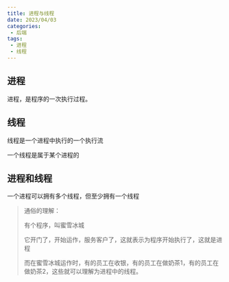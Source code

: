 ```yaml
---
title: 进程与线程
date: 2023/04/03
categories:
 - 后端
tags:
 - 进程
 - 线程
---
```


## 进程

进程，是程序的一次执行过程。

## 线程

线程是一个进程中执行的一个执行流

一个线程是属于某个进程的

## 进程和线程

一个进程可以拥有多个线程，但至少拥有一个线程

> 通俗的理解：
>
> 有个程序，叫蜜雪冰城
>
> 它开门了，开始运作，服务客户了，这就表示为程序开始执行了，这就是进程
>
> 而在蜜雪冰城运作时，有的员工在收银，有的员工在做奶茶1，有的员工在做奶茶2，这些就可以理解为进程中的线程。